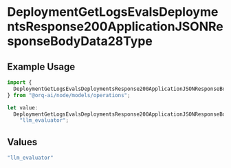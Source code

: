 # DeploymentGetLogsEvalsDeploymentsResponse200ApplicationJSONResponseBodyData28Type

## Example Usage

```typescript
import {
  DeploymentGetLogsEvalsDeploymentsResponse200ApplicationJSONResponseBodyData28Type,
} from "@orq-ai/node/models/operations";

let value:
  DeploymentGetLogsEvalsDeploymentsResponse200ApplicationJSONResponseBodyData28Type =
    "llm_evaluator";
```

## Values

```typescript
"llm_evaluator"
```